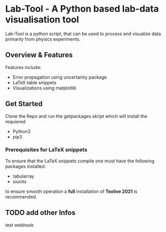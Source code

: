 # Lab-Tool - A Python based lab-data visualisation tool

Lab-Tool is a python script, that can be used to process and visualize data primarily from physics experiments. 

## Overview & Features

Features include: 
* Error propagation using uncertainty package
* LaTeX table snippets 
* Visualizations using matplotlib

## Get Started 

Clone the Repo and run the getpackages skript which will install the requiered 

* Python3 
* pip3 

### Prerequisites for LaTeX snippets
To ensure that the LaTeX snippets compile one must have the following packages installed:
* tabularray
* siunitx

to ensure smooth operation a **full** installation of **Texlive 2021** is recommended. 

## TODO add other Infos

test webhook
